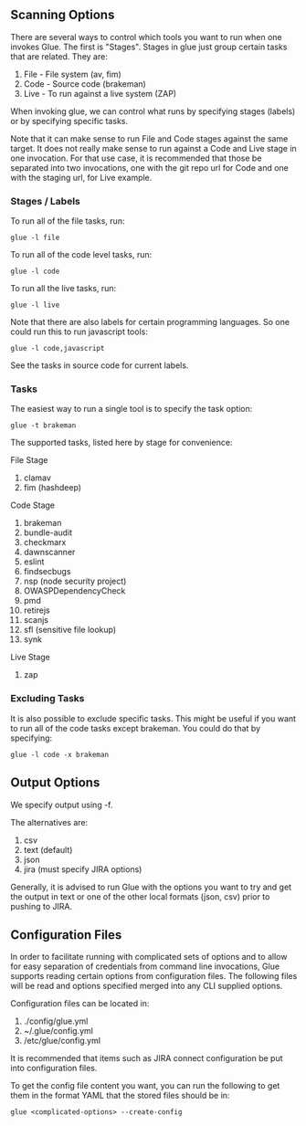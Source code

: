 ## Scanning Options

There are several ways to control which tools you want to run when one
invokes Glue.  The first is "Stages".  Stages in glue just group certain tasks
that are related.  They are:

1.  File - File system (av, fim)
2.  Code - Source code (brakeman)
3.  Live - To run against a live system (ZAP)

When invoking glue, we can control what runs by specifying stages (labels)
or by specifying specific tasks.

Note that it can make sense to run File and Code stages against the same
target.  It does not really make sense to run against a Code and Live
stage in one invocation.  For that use case, it is recommended that those
be separated into two invocations, one with the git repo url for Code
and one with the staging url, for Live example.

### Stages / Labels

To run all of the file tasks, run:  
```
glue -l file
```
To run all of the code level tasks, run:
```
glue -l code
```
To run all the live tasks, run:
```
glue -l live
```

Note that there are also labels for certain programming languages.  So one
could run this to run javascript tools:
```
glue -l code,javascript
```
See the tasks in source code for current labels.

### Tasks

The easiest way to run a single tool is to specify the task option:
```
glue -t brakeman
```

The supported tasks, listed here by stage for convenience:

File Stage

1.  clamav
2.  fim (hashdeep)

Code Stage

1.  brakeman
2.  bundle-audit
3.  checkmarx
4.  dawnscanner
5.  eslint
6.  findsecbugs
7.  nsp (node security project)
8.  OWASPDependencyCheck
9.  pmd
10. retirejs
11. scanjs
12. sfl (sensitive file lookup)
13. synk

Live Stage

1. zap


### Excluding Tasks

It is also possible to exclude specific tasks.  This might be useful if you
want to run all of the code tasks except brakeman.  You could do that by
specifying:

```
glue -l code -x brakeman
```

## Output Options

We specify output using -f.

The alternatives are:

1.  csv
2.  text (default)
3.  json
4.  jira (must specify JIRA options)

Generally, it is advised to run Glue with the options you want to try
and get the output in text or one of the other local formats (json, csv)
prior to pushing to JIRA.

## Configuration Files

In order to facilitate running with complicated sets of options and to
allow for easy separation of credentials from command line invocations,
Glue supports reading certain options from configuration files.  The
following files will be read and options specified merged into any
CLI supplied options.

Configuration files can be located in:

1.  ./config/glue.yml
2.  ~/.glue/config.yml
3.  /etc/glue/config.yml

It is recommended that items such as JIRA connect configuration be
put into configuration files.

To get the config file content you want, you can run the following to get them
in the format YAML that the stored files should be in:
```
glue <complicated-options> --create-config
```
